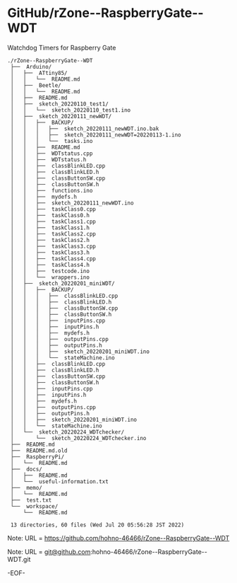 # GitHub/rZone--RaspberryGate--WDT

Watchdog Timers for Raspberry Gate

    ./rZone--RaspberryGate--WDT
     ├──  Arduino/
     │   ├──  ATtiny85/
     │   │   └──  README.md
     │   ├──  Beetle/
     │   │   └──  README.md
     │   ├──  README.md
     │   ├──  sketch_20220110_test1/
     │   │   └──  sketch_20220110_test1.ino
     │   ├──  sketch_20220111_newWDT/
     │   │   ├──  BACKUP/
     │   │   │   ├──  sketch_20220111_newWDT.ino.bak
     │   │   │   ├──  sketch_20220111_newWDT=20220113-1.ino
     │   │   │   └──  tasks.ino
     │   │   ├──  README.md
     │   │   ├──  WDTstatus.cpp
     │   │   ├──  WDTstatus.h
     │   │   ├──  classBlinkLED.cpp
     │   │   ├──  classBlinkLED.h
     │   │   ├──  classButtonSW.cpp
     │   │   ├──  classButtonSW.h
     │   │   ├──  functions.ino
     │   │   ├──  mydefs.h
     │   │   ├──  sketch_20220111_newWDT.ino
     │   │   ├──  taskClass0.cpp
     │   │   ├──  taskClass0.h
     │   │   ├──  taskClass1.cpp
     │   │   ├──  taskClass1.h
     │   │   ├──  taskClass2.cpp
     │   │   ├──  taskClass2.h
     │   │   ├──  taskClass3.cpp
     │   │   ├──  taskClass3.h
     │   │   ├──  taskClass4.cpp
     │   │   ├──  taskClass4.h
     │   │   ├──  testcode.ino
     │   │   └──  wrappers.ino
     │   ├──  sketch_20220201_miniWDT/
     │   │   ├──  BACKUP/
     │   │   │   ├──  classBlinkLED.cpp
     │   │   │   ├──  classBlinkLED.h
     │   │   │   ├──  classButtonSW.cpp
     │   │   │   ├──  classButtonSW.h
     │   │   │   ├──  inputPins.cpp
     │   │   │   ├──  inputPins.h
     │   │   │   ├──  mydefs.h
     │   │   │   ├──  outputPins.cpp
     │   │   │   ├──  outputPins.h
     │   │   │   ├──  sketch_20220201_miniWDT.ino
     │   │   │   └──  stateMachine.ino
     │   │   ├──  classBlinkLED.cpp
     │   │   ├──  classBlinkLED.h
     │   │   ├──  classButtonSW.cpp
     │   │   ├──  classButtonSW.h
     │   │   ├──  inputPins.cpp
     │   │   ├──  inputPins.h
     │   │   ├──  mydefs.h
     │   │   ├──  outputPins.cpp
     │   │   ├──  outputPins.h
     │   │   ├──  sketch_20220201_miniWDT.ino
     │   │   └──  stateMachine.ino
     │   └──  sketch_20220224_WDTchecker/
     │       └──  sketch_20220224_WDTchecker.ino
     ├──  README.md
     ├──  README.md.old
     ├──  RaspberryPi/
     │   └──  README.md
     ├──  docs/
     │   ├──  README.md
     │   └──  useful-information.txt
     ├──  memo/
     │   └──  README.md
     ├──  test.txt
     └──  workspace/
         └──  README.md
     
     13 directories, 60 files (Wed Jul 20 05:56:28 JST 2022)

Note: URL = https://github.com/hohno-46466/rZone--RaspberryGate--WDT

Note: URL = git@github.com:hohno-46466/rZone--RaspberryGate--WDT.git

-EOF-
